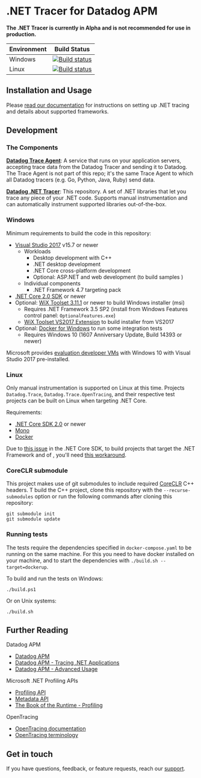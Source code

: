# .NET Tracer for Datadog APM

**The .NET Tracer is currently in Alpha and is not recommended for use in production.**

Environment|Build Status
--|--
Windows|[![Build status](https://datadog-apm.visualstudio.com/dd-trace-csharp/_apis/build/status/Windows)](https://datadog-apm.visualstudio.com/dd-trace-csharp/_build/latest?definitionId=1)
Linux|[![Build status](https://datadog-apm.visualstudio.com/dd-trace-csharp/_apis/build/status/Linux)](https://datadog-apm.visualstudio.com/dd-trace-csharp/_build/latest?definitionId=2)

## Installation and Usage

Please [read our documentation](https://docs.datadoghq.com/tracing/setup/dotnet) for instructions on setting up .NET tracing and details about supported frameworks.

## Development

### The Components

**[Datadog Trace Agent](https://github.com/DataDog/datadog-trace-agent)**: A service that runs on your application servers, accepting trace data from the Datadog Tracer and sending it to Datadog. The Trace Agent is not part of this repo; it's the same Trace Agent to which all Datadog tracers (e.g. Go, Python, Java, Ruby) send data.

**[Datadog .NET Tracer](https://github.com/DataDog/dd-trace-csharp)**: This repository. A set of .NET libraries that let you trace any piece of your .NET code. Supports manual instrumentation and can automatically instrument supported libraries out-of-the-box.

### Windows

Minimum requirements to build the code in this repository:

- [Visual Studio 2017](https://visualstudio.microsoft.com/downloads/) v15.7 or newer
  - Workloads
    - Desktop development with C++
    - .NET desktop development
    - .NET Core cross-platform development
    - Optional: ASP.NET and web development (to build samples )
  - Individual components
    - .NET Framework 4.7 targeting pack
- [.NET Core 2.0 SDK](https://www.microsoft.com/net/download) or newer
- Optional: [WiX Toolset 3.11.1](http://wixtoolset.org/releases/) or newer to build Windows installer (msi)
  - Requires .NET Framework 3.5 SP2 (install from Windows Features control panel: `OptionalFeatures.exe`)
  - [WiX Toolset VS2017 Extension](https://marketplace.visualstudio.com/items?itemName=RobMensching.WixToolsetVisualStudio2017Extension) to build installer from VS2017
- Optional: [Docker for Windows](https://docs.docker.com/docker-for-windows/) to run some integration tests
  - Requires Windows 10 (1607 Anniversary Update, Build 14393 or newer)

Microsoft provides [evaluation developer VMs]((https://developer.microsoft.com/en-us/windows/downloads/virtual-machines)) with Windows 10 with Visual Studio 2017 pre-installed.


### Linux

Only manual instrumentation is supported on Linux at this time. Projects `Datadog.Trace`, `Datadog.Trace.OpenTracing`, and their respective test projects can be built on Linux when targeting .NET Core.

Requirements:
- [.NET Core SDK 2.0](https://www.microsoft.com/net/download) or newer
- [Mono](https://www.mono-project.com/download/stable/)
- [Docker](https://www.docker.com/)

Due to [this issue](https://github.com/dotnet/sdk/issues/335) in the .NET Core SDK, to build projects that target the .NET Framework and of , you'll need [this workaround](https://github.com/dotnet/netcorecli-fsc/wiki/.NET-Core-SDK-rc4#using-net-framework-as-targets-framework-the-osxunix-build-fails).

### CoreCLR submodule

This project makes use of git submodules to include required [CoreCLR](https://github.com/dotnet/coreclr) C++ headers. T build the C++ project, clone this repository with the `--recurse-submodules` option or run the following commands after cloning this repository:

```
git submodule init
git submodule update
```

### Running tests

The tests require the dependencies specified in `docker-compose.yaml` to be running on the same machine.
For this you need to have docker installed on your machine, and to start the dependencies with `./build.sh --target=dockerup`.

To build and run the tests on Windows:

```
./build.ps1
```

Or on Unix systems:

```
./build.sh
````

## Further Reading

Datadog APM
- [Datadog APM](https://docs.datadoghq.com/tracing/)
- [Datadog APM - Tracing .NET Applications](https://docs.datadoghq.com/tracing/setup/dotnet/)
- [Datadog APM - Advanced Usage](https://docs.datadoghq.com/tracing/advanced_usage/?tab=dotnet)

Microsoft .NET Profiling APIs
- [Profiling API](https://docs.microsoft.com/en-us/dotnet/framework/unmanaged-api/profiling/)
- [Metadata API](https://docs.microsoft.com/en-us/dotnet/framework/unmanaged-api/metadata/)
- [The Book of the Runtime - Profiling](https://github.com/dotnet/coreclr/blob/master/Documentation/botr/profiling.md)

OpenTracing
- [OpenTracing documentation](https://github.com/opentracing/opentracing-csharp)
- [OpenTracing terminology](https://github.com/opentracing/specification/blob/master/specification.md)

## Get in touch

If you have questions, feedback, or feature requests, reach our [support](https://docs.datadoghq.com/help).
